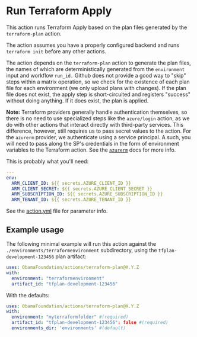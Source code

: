 # Run Terraform Apply

This action runs Terraform Apply based on the plan files generated by the `terraform-plan` action.

The action assumes you have a properly configured backend and runs `terraform init` before any other actions.

The action depends on the `terraform-plan` action to generate the plan files, the names of which are deterministically generated from the `environment` input and workflow `run_id.` Github does not provide a good way to "skip" steps within a matrix operation, so we check for the existence of each plan file for each environment (we only upload plans with changes). If the plan file does not exist, the apply step is short-circuited and registers "success" without doing anything. If it does exist, the plan is applied.

**Note:** Terraform providers generally handle authentication themselves, so there is no need to use specialized steps like the `azure/login` action, as we do with other actions that interact directly with third-party services. This difference, however, still requires us to pass secret values to the action. For the `azurerm` provider, we authenticate using a service principal. A such, you will need to pass along the SP's credentials in the form of environment variables to the Terraform action. See the [`azurerm`](https://registry.terraform.io/providers/hashicorp/azurerm/latest/docs/guides/service_principal_client_secret) docs for more info.

This is probably what you'll need:

```yaml
---
env:
  ARM_CLIENT_ID: ${{ secrets.AZURE_CLIENT_ID }}
  ARM_CLIENT_SECRET: ${{ secrets.AZURE_CLIENT_SECRET }}
  ARM_SUBSCRIPTION_ID: ${{ secrets.AZURE_SUBSCRIPTION_ID }}
  ARM_TENANT_ID: ${{ secrets.AZURE_TENANT_ID }}
```

See the [action.yml](./action.yml) file for parameter info.

## Example usage

The following minimal example will run this action against the `./environments/terraformenvironment` subdirectory, using the `tfplan-development-123456` plan artifact:

```yaml
uses: ObamaFoundation/actions/terraform-plan@X.Y.Z
with:
  environment: "terraformenvironment"
  artifact_id: "tfplan-development-123456"
```

With the defaults:

```yaml
uses: ObamaFoundation/actions/terraform-plan@X.Y.Z
with:
  environment: "myterraformfolder" #(required)
  artifact_id: "tfplan-development-123456": false #(required)
  environments_dir: 'environments' #(default)
```
